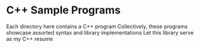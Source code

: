 # C++ Sample Programs

Each directory here contains a C++ program
Collectively, these programs showcase assorted syntax and library implementations
Let this library serve as my C++ resume

